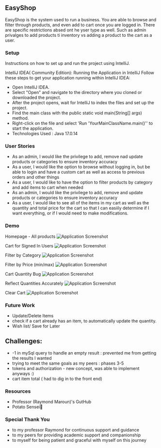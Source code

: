 ##  EasyShop
EasyShop is the system used to run a business. You are able to browse and filter through products, and even add to cart once you are logged in. There are specific restrictions absed ont he yser type as well. Such as admin privalges to add products ti inventory vs adding a product to the cart as a user.


### Setup
Instructions on how to set up and run the project using IntelliJ.

IntelliJ IDEA( Community Edition):
Running the Application in IntelliJ
Follow these steps to get your application running within IntelliJ IDEA:

- Open IntelliJ IDEA.
- Select "Open" and navigate to the directory where you cloned or downloaded the project.
- After the project opens, wait for IntelliJ to index the files and set up the project.
- Find the main class with the public static void main(String[] args) method.
- Right-click on the file and select 'Run 'YourMainClassName.main()'' to start the application.
- Technologies Used : Java 17.0.14

### User Stories

- As an admin, I would like the privilege to add, remove nad update products or categories to ensure inventory accuracy
- As a user, I would like the option to browse without logging in, but be able to login and have a custom cart as well as access to previous orders and other things
- As a user, I would like to have the option to filter products by category and add items to cart when needed
- As an admin, I would like the privilege to add, remove and update products or categories to ensure inventory accuracy
- As a user, I would like to see all of the items in my cart as well as the quantity and total price for the cart so that I can easiily determine if I want everything, or if I would need to make modifications.

### Demo
Homepage - All products
![Application Screenshot](https://i.imgur.com/SA045s4.png)

Cart for Signed In Users
![Application Screenshot](https://i.imgur.com/OfGaaQV.png)

Filter by Category
![Application Screenshot](https://i.imgur.com/hHgosFq.png)

Filter by Price (min/max)
![Application Screenshot](https://i.imgur.com/Nx29nw2.png)

Cart Quantity Bug
![Application Screenshot](https://i.imgur.com/kRi9TXE.png)

Reflect Quantities Accurately
![Application Screenshot](https://i.imgur.com/P59PHjS.png)

Clear Cart
![Application Screenshot](https://i.imgur.com/wW0ynYt.png)


### Future Work
- Update/Delete Items
- check if a cart already has an item, to automatically update the quantity.
- Wish list/ Save for Later



## Challenges:
- -1 in mySql query to handle an empty result : prevented me from getting the results I wanted 
- trying to meet the same goals as my peers :  phases 3-5
- tokens and authorization - new concept, was able to implement anyways :)
- cart item total ( had to dig in to the front end)

### Resources

- Professor (Raymond Maroun)'s GutHub
- Potato Sensei🥔


### Special Thank You
- to my professor Raymond for continuous support and guidance
- to my peers for providing academic support and companionship
- to myself for being patient and graceful with myself on this journey
